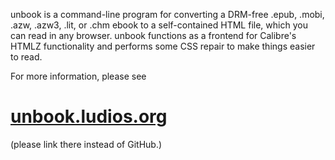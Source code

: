 unbook is a command-line program for converting a DRM-free .epub, .mobi,
.azw, .azw3, .lit, or .chm ebook to a self-contained HTML file, which you
can read in any browser. unbook functions as a frontend for Calibre's HTMLZ
functionality and performs some CSS repair to make things easier to read.

For more information, please see
<h1><a href="https://unbook.ludios.org/">unbook.ludios.org</a></h1>

(please link there instead of GitHub.)
